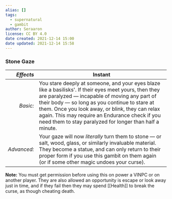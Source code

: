 ```yaml
---
alias: []
tags:
  - supernatural
  - gambit
author: Seraaron
license: CC BY 4.0
date created: 2021-12-14 15:00
date updated: 2021-12-14 15:58
---
```


### Stone Gaze

|   _Effects_ | Instant                                                                                                                                                                                                                                                                                                                                                                  |
| ----------: | ------------------------------------------------------------------------------------------------------------------------------------------------------------------------------------------------------------------------------------------------------------------------------------------------------------------------------------------------------------------------ |
|    _Basic:_ | You stare deeply at someone, and your eyes blaze like a basilisks'. If their eyes meet yours, then they are paralyzed — incapable of moving any part of their body — so long as you continue to stare at them. Once you look away, or blink, they can relax again. This may require an Endurance check if you need them to stay paralyzed for longer than half a minute. |
| _Advanced:_ | Your gaze will now _literally_ turn them to stone — or salt, wood, glass, or similarly invaluable material. They become a statue, and can only return to their proper form if you use this gambit on them again (or if some other magic undoes your curse).                                                                                                              |

**Note:** You must get permission before using this on power a VINPC or on another player. They are also allowed an opportunity is escape or look away just in time, and if they fail then they may spend [[Health]] to break the curse, as though cheating death.
